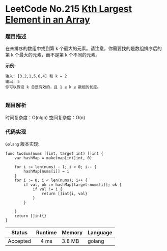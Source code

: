 # LeetCode No.215  [Kth Largest Element in an Array](https://leetcode.com/problems/kth-largest-element-in-an-array/)

### 题目描述

在未排序的数组中找到第 k 个最大的元素。请注意，你需要找的是数组排序后的第 k 个最大的元素，而不是第 k 个不同的元素。

**示例:**

```
输入: [3,2,1,5,6,4] 和 k = 2
输出: 5
你可以假设 k 总是有效的，且 1 ≤ k ≤ 数组的长度。


```

### 题目解析

时间复杂度：O(nlgn)
空间复杂度：O(n)


### 代码实现

`Golang` 版本实现:

```golang
func twoSum(nums []int, target int) []int {
	var hashMap = make(map[int]int, 0)

	for i := len(nums) - 1; i > 0; i-- {
		hashMap[nums[i]] = i
	}
	for i := 0; i < len(nums); i++ {
		if val, ok := hashMap[target-nums[i]]; ok {
			if val != i {
				return []int{i, val}
			}
		}

	}
	return []int{}
}

```

| Status | Runtime | Memory |Language|
|:-------:|:-------:|:------|:------|
|Accepted|4 ms|3.8 MB	 |golang|
